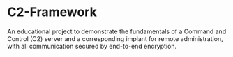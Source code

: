 # C2-Framework
An educational project to demonstrate the fundamentals of a Command and Control (C2) server and a corresponding implant for remote administration, with all communication secured by end-to-end encryption.
